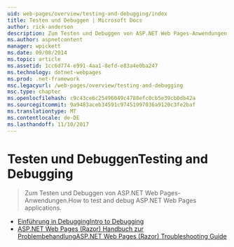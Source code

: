 ```yaml
---
uid: web-pages/overview/testing-and-debugging/index
title: Testen und Debuggen | Microsoft Docs
author: rick-anderson
description: Zum Testen und Debuggen von ASP.NET Web Pages-Anwendungen.
ms.author: aspnetcontent
manager: wpickett
ms.date: 09/08/2014
ms.topic: article
ms.assetid: 1cc6d774-e991-4aa1-8efd-e83a4e0ba247
ms.technology: dotnet-webpages
ms.prod: .net-framework
msc.legacyurl: /web-pages/overview/testing-and-debugging
msc.type: chapter
ms.openlocfilehash: c9c43ce6c25496049c4788efc0cb5e39cb0db42a
ms.sourcegitcommit: 9a9483aceb34591c97451997036a9120c3fe2baf
ms.translationtype: MT
ms.contentlocale: de-DE
ms.lasthandoff: 11/10/2017
---
```

<a name="testing-and-debugging"></a><span data-ttu-id="f9f1f-103">Testen und Debuggen</span><span class="sxs-lookup"><span data-stu-id="f9f1f-103">Testing and Debugging</span></span>
====================
> <span data-ttu-id="f9f1f-104">Zum Testen und Debuggen von ASP.NET Web Pages-Anwendungen.</span><span class="sxs-lookup"><span data-stu-id="f9f1f-104">How to test and debug ASP.NET Web Pages applications.</span></span>


- [<span data-ttu-id="f9f1f-105">Einführung in Debugging</span><span class="sxs-lookup"><span data-stu-id="f9f1f-105">Intro to Debugging</span></span>](introduction-to-debugging.md)
- [<span data-ttu-id="f9f1f-106">ASP.NET Web Pages (Razor) Handbuch zur Problembehandlung</span><span class="sxs-lookup"><span data-stu-id="f9f1f-106">ASP.NET Web Pages (Razor) Troubleshooting Guide</span></span>](aspnet-web-pages-razor-troubleshooting-guide.md)
